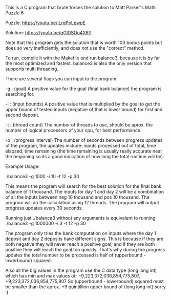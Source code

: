 This is a C program that brute forces the solution to Matt Parker's Math Puzzle 6 

Puzzle: https://youtu.be/ILrqPpLpwpE

Solution: https://youtu.be/qGlDSOu4X8Y

Note that this program gets the solution that is worth 100 bonus points but does so very inefficiently, and does not use the "correct" method. 

To run, compile it with the Makefile and run balance3, because it is by far the most optimized and fastest.
balance3 is also the only version that supports multi threading.


There are several flags you can input to the program:

-g : (goal) A positive value for the goal (final bank balance) the program is searching for.

-i : (input bounds) A positive value that is multiplied by the goal to get the upper bound of tested inputs 
     (negative of that is lower bound) for first and second deposit.
     
-t : (thread count) The number of threads to use, should be aprox. the number of logical processors of your cpu, for best performance.

-p : (progress interval) The number of seconds between progress updates of the program, 
     the updates include: inputs processed out of total, time elapsed, time remaining
     (the time remaining is usually really accurate near the beginning so its a good indication of how long the total runtime will be).
     
Example Usage:

./balance3 -g 1000 -i 10 -t 12 -p 30


This means the program will search for the best solution for the final bank balance of 1 thousand.
The inputs for day 1 and day 2 will be a combination of all the inputs between neg 10 thousand and pos 10 thousand.
The program will do the calculation using 12 threads.
The program will output progress updates every 30 seconds.


Running just ./balance3 without any arguments is equivalent to running ./balance3 -g 1000000 -i 3 -t 12 -p 30


The program only tries the bank computation on inputs where the day 1 deposit and day 2 deposits have different signs.
This is because if they are both negative they will never reach a positive goal,
and if they are both positive they will reach the goal too quickly.
That's why during the progress updates the total number to be processed is half of (upperbound - lowerbound) squared.


Also all the big values in the program use the C data type (long long int) which has min and max values of:
−9,223,372,036,854,775,807, +9,223,372,036,854,775,807
So (upperbound  - lowerbound) squared must be smaller than the aprox. +9 quintillion upper bound of (long long int) sorry :(
